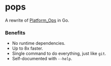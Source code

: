 # pops
A rewrite of [Platform_Ops](https://github.com/MYOB-Technology/platform_ops) in Go.

### Benefits
- No runtime dependencies.
- Up to 8x faster.
- Single command to do everything, just like `git`.
- Self-documented with `--help`.

